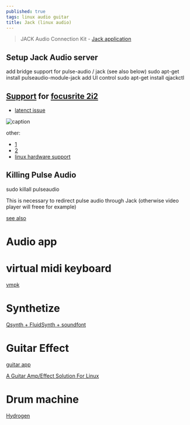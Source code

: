 ```yaml
---
published: true
tags: linux audio guitar
title: Jack (linux audio)
---
```

> JACK Audio Connection Kit - [Jack application](http://jackaudio.org/applications/)

## Setup Jack Audio server
add bridge support for pulse-audio / jack (see also below)
sudo apt-get install pulseaudio-module-jack
add UI control 
sudo apt-get install qjackctl

## [Support](https://dragly.org/2014/01/12/focusrite-scarlett-2i2-flawlessly-working-on-ubuntu-with-jack/) for [focusrite 2i2](https://focusrite.com/en/usb-audio-interface/scarlett/scarlett-2i2)

- [latenct issue](https://askubuntu.com/questions/1261052/how-to-setup-my-scarlett-2i2)

![caption](https://focusrite.com/sites/focusrite/files/styles/slideshow/public/scarlett2i2-bullets-front.png?itok=oMHQG9Lf)

other:
- [1](http://linuxmao.org/Focusrite+Scarlett+2i2)
- [2](https://tuxicoman.jesuislibre.net/2016/09/focusrite-2i2-2eme-generation-sous-linux.html)
- [linux hardware support](https://wiki.linuxaudio.org/wiki/hardware_support)

## Killing Pulse Audio

sudo killall pulseaudio

This is necessary to redirect pulse audio through Jack
(otherwise video player will freee for example)

[see also](http://jackaudio.org/faq/pulseaudio_and_jack.html)


# Audio app

# virtual midi keyboard

[vmpk](http://vmpk.sourceforge.net/)

# Synthetize

[Qsynth + FluidSynth + soundfont](https://askubuntu.com/questions/34391/virtual-midi-piano-keyboard-setup)

# Guitar Effect

[guitar app](http://linuxmao.org/Le+coin+des+guitaristes)

[A Guitar Amp/Effect Solution For Linux](https://soosck.wordpress.com/2011/01/12/guitar-amplifier-effect-solution-linux/)

# Drum machine

[Hydrogen](http://hydrogen-music.org/hcms/)
